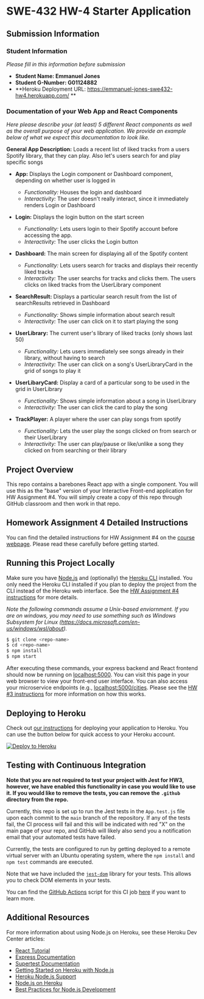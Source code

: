 # SWE-432 HW-4 Starter Application

## Submission Information

### Student Information

*Please fill in this information before submission*

* **Student Name: Emmanuel Jones** 
* **Student G-Number: G01124882** 
* **Heroku Deployment URL: https://emmanuel-jones-swe432-hw4.herokuapp.com/ **

### Documentation of your Web App and React Components

*Here please describe your (at least) 5 different React components as well as the overall purpose of your web application. We provide an example below of what we expect this documentation to look like.*

**General App Description:** Loads a recent list of liked tracks from a users Spotify library, that they can play. Also let's users search for and play specific songs

* **App:** Displays the Login component or Dashboard component, depending on whether user is logged in
  * *Functionality:* Houses the login and dashboard 
  * *Interactivity:* The user doesn't really interact, since it immediately renders Login or Dashboard

* **Login:** Displays the login button on the start screen
  * *Functionality:* Lets users login to their Spotify account before accessing the app.
  * *Interactivity:* The user clicks the Login button

* **Dashboard:** The main screen for displaying all of the Spotify content
  * *Functionality:* Lets users search for tracks and displays their recently liked tracks
  * *Interactivity:* The user searchs for tracks and clicks them. The users clicks on liked tracks from the UserLibrary component

* **SearchResult:** Displays a particular search result from the list of searchResults retrieved in Dashboard
  * *Functionality:* Shows simple information about search result
  * *Interactivity:* The user can click on it to start playing the song

* **UserLibrary:** The current user's library of liked tracks (only shows last 50)
  * *Functionality:* Lets users immediately see songs already in their library, without having to search
  * *Interactivity:* The user can click on a song's UserLibraryCard in the grid of songs to play it

* **UserLibaryCard:** Display a card of a particular song to be used in the grid in UserLibrary
  * *Functionality:* Shows simple information about a song in UserLibrary
  * *Interactivity:* The user can click the card to play the song

* **TrackPlayer:** A player where the user can play songs from spotify
  * *Functionality:* Lets the user play the songs clicked on from search or their UserLibrary
  * *Interactivity:* The user can play/pause or like/unlike a song they clicked on from searching or their library
## Project Overview

This repo contains a barebones React app with a single component. You will use this as the "base" version of your Interactive Front-end application for HW Assignment #4. You will simply create a copy of this repo through GitHub classroom and then work in that repo. 

## Homework Assignment 4 Detailed Instructions

You can find the detailed instructions for HW Assignment #4 on the [course webpage](https://cs.gmu.edu/~kpmoran/teaching/swe-432-f21/hw4). Please read these carefully before getting started.

## Running this Project Locally

Make sure you have [Node.js](http://nodejs.org/) and (optionally) the [Heroku CLI](https://cli.heroku.com/) installed. You only need the Heroku CLI installed if you plan to deploy the project from the CLI instead of the Heroku web interface. See the [HW Assignment #4 instructions](https://cs.gmu.edu/~kpmoran/teaching/swe-432-f21/hw4) for more details.

*Note the following commands assume a Unix-based enviornment. If you are on windows, you may need to use something such as Windows Subsystem for Linux (https://docs.microsoft.com/en-us/windows/wsl/about).*

```sh
$ git clone <repo-name>
$ cd <repo-name>
$ npm install
$ npm start
```

After executing these commands, your express backend and React frontend should now be running on [localhost:5000](http://localhost:5000/). You can visit this page in your web browser to view your front-end user interface. You can also access your microservice endpoints (e.g., [localhost:5000/cities](http://localhost:5000/cities). Please see the [HW #3 instructions](https://cs.gmu.edu/~kpmoran/teaching/swe-432-f21/hw3) for more information on how this works.

## Deploying to Heroku

Check out [our instructions](https://cs.gmu.edu/~kpmoran/teaching/swe-432-f21/hw3) for deploying your application to Heroku. You can use the button below for quick access to your Heroku account.

[![Deploy to Heroku](https://www.herokucdn.com/deploy/button.png)](https://heroku.com/deploy)

## Testing with Continuous Integration

**Note that you are not required to test your project with Jest for HW3, however, we have enabled this functionality in case you would like to use it. If you would like to remove the tests, you can remove the `.github` directory from the repo.**

Currently, this repo is set up to run the Jest tests in the `App.test.js` file upon each commit to the `main` branch of the repository. If any of the tests fail, the CI process will fail and this will be indicated with red "X" on the main page of your repo, and GitHub will likely also send you a notification email that your automated tests have failed.

Currently, the tests are configured to run by getting deployed to a remote virtual server with an Ubuntu operating system, where the `npm install` and `npm test` commands are executed.

Note that we have included the [`jest-dom`](https://testing-library.com/docs/ecosystem-jest-dom/) library for your tests. This allows you to check DOM elements in your tests.

You can find the [GitHub Actions](https://github.com/features/actions) script for this CI job [here](.github/workflows/ci.yml) if you want to learn more.

## Additional Resources

For more information about using Node.js on Heroku, see these Heroku Dev Center articles:

- [React Tutorial](https://reactjs.org/tutorial/tutorial.html)
- [Express Documentation](https://expressjs.com/en/5x/api.html)
- [Supertest Documentation](https://www.npmjs.com/package/supertest)
- [Getting Started on Heroku with Node.js](https://devcenter.heroku.com/articles/getting-started-with-nodejs)
- [Heroku Node.js Support](https://devcenter.heroku.com/articles/nodejs-support)
- [Node.js on Heroku](https://devcenter.heroku.com/categories/nodejs)
- [Best Practices for Node.js Development](https://devcenter.heroku.com/articles/node-best-practices)
